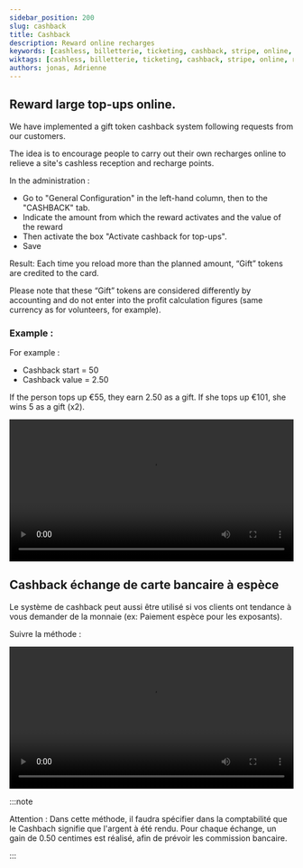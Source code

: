 ```yaml
---
sidebar_position: 200
slug: cashback
title: Cashback
description: Reward online recharges
keywords: [cashless, billetterie, ticketing, cashback, stripe, online, recharges]
wiktags: [cashless, billetterie, ticketing, cashback, stripe, online, recharges]
authors: jonas, Adrienne
---
```


## Reward large top-ups online.

We have implemented a gift token cashback system following requests from our customers.

The idea is to encourage people to carry out their own recharges online 
to relieve a site's cashless reception and recharge points.

In the administration :
- Go to "General Configuration" in the left-hand column, then to the "CASHBACK" tab.
- Indicate the amount from which the reward activates and the value of the reward
- Then activate the box "Activate cashback for top-ups".
- Save

Result: Each time you reload more than the planned amount, “Gift” tokens are credited to the card.

Please note that these “Gift” tokens are considered differently by accounting 
and do not enter into the profit calculation figures (same currency as for volunteers, for example).

### Example :

For example :

- Cashback start = 50
- Cashback value = 2.50

If the person tops up €55, they earn 2.50 as a gift.
If she tops up €101, she wins 5 as a gift (x2).

<video width="100%" controls src="/img/cashback.mp4"></video>

## Cashback échange de carte bancaire à espèce

Le système de cashback peut aussi être utilisé si vos clients ont tendance à vous demander de la monnaie (ex: Paiement espèce pour les exposants).

Suivre la méthode :

<video width="100%" controls src="/img/cashbackcashless.mp4"></video>

:::note

Attention : Dans cette méthode, il faudra spécifier dans la comptabilité que le Cashbach signifie que l'argent à été rendu. Pour chaque échange, un gain de 0.50 centimes est réalisé, afin de prévoir les commission bancaire.

:::

